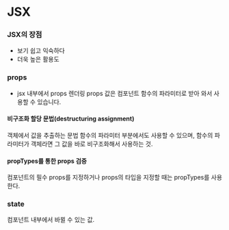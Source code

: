 # JSX

### JSX의 장점

- 보기 쉽고 익숙하다
- 더욱 높은 활용도

### props

- jsx 내부에서 props 렌더링
  props 값은 컴포넌트 함수의 파라미터로 받아 와서 사용할 수 있습니다.

#### 비구조화 할당 문법(destructuring assignment)

객체에서 값을 추출하는 문법
함수의 파라미터 부분에서도 사용할 수 있으며, 함수의 파라미터가 객체라면 그 값을 바로 비구조화해서 사용하는 것.

#### propTypes를 통한 props 검증

컴포넌트의 필수 props를 지정하거나 props의 타입을 지정할 때는 propTypes를 사용한다.

### state

컴포넌트 내부에서 바뀔 수 있는 값.
